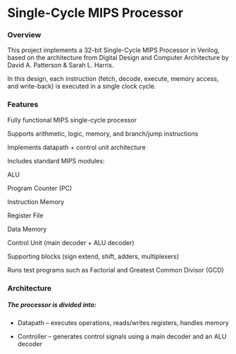 # Single-Cycle MIPS Processor

### Overview

This project implements a 32-bit Single-Cycle MIPS Processor in Verilog, based on the architecture from Digital Design and Computer Architecture by David A. Patterson & Sarah L. Harris.

In this design, each instruction (fetch, decode, execute, memory access, and write-back) is executed in a single clock cycle.

### Features

Fully functional MIPS single-cycle processor

Supports arithmetic, logic, memory, and branch/jump instructions

Implements datapath + control unit architecture

Includes standard MIPS modules:

ALU

Program Counter (PC)

Instruction Memory

Register File

Data Memory

Control Unit (main decoder + ALU decoder)

Supporting blocks (sign extend, shift, adders, multiplexers)

Runs test programs such as Factorial and Greatest Common Divisor (GCD)

### Architecture

##### The processor is divided into:

- Datapath – executes operations, reads/writes registers, handles memory

- Controller – generates control signals using a main decoder and an ALU decoder
